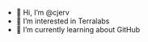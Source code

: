 - 👋 Hi, I’m @cjerv
- 👀 I’m interested in Terralabs
- 🌱 I’m currently learning about GitHub

<!---
cjerv/cjerv is a ✨ special ✨ repository because its `README.md` (this file) appears on your GitHub profile.
You can click the Preview link to take a look at your changes.
--->
